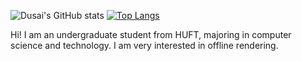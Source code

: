 ![Dusai's GitHub stats](https://github-readme-stats.vercel.app/api?username=GraphicsEnthusiast&show_icons=true&theme=tokyonight)    [![Top Langs](https://github-readme-stats.vercel.app/api/top-langs/?username=GraphicsEnthusiast&layout=compact)](https://github.com/anuraghazra/github-readme-stats)

Hi! I am an undergraduate student from HUFT, majoring in computer science and technology. I am very interested in offline rendering.
